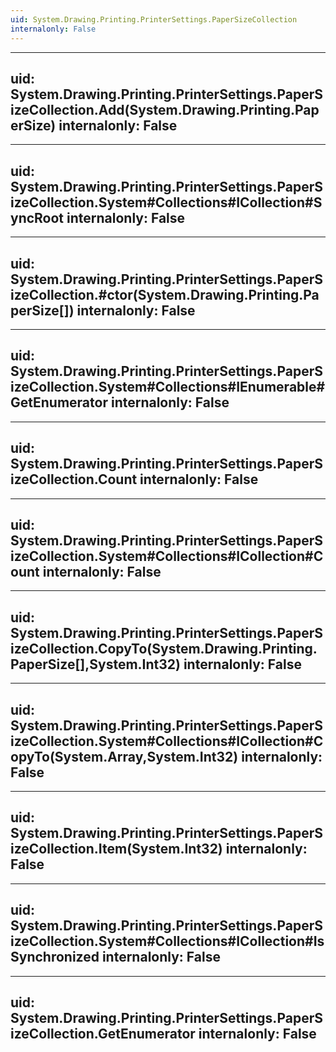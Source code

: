 ```yaml
---
uid: System.Drawing.Printing.PrinterSettings.PaperSizeCollection
internalonly: False
---
```


---
uid: System.Drawing.Printing.PrinterSettings.PaperSizeCollection.Add(System.Drawing.Printing.PaperSize)
internalonly: False
---

---
uid: System.Drawing.Printing.PrinterSettings.PaperSizeCollection.System#Collections#ICollection#SyncRoot
internalonly: False
---

---
uid: System.Drawing.Printing.PrinterSettings.PaperSizeCollection.#ctor(System.Drawing.Printing.PaperSize[])
internalonly: False
---

---
uid: System.Drawing.Printing.PrinterSettings.PaperSizeCollection.System#Collections#IEnumerable#GetEnumerator
internalonly: False
---

---
uid: System.Drawing.Printing.PrinterSettings.PaperSizeCollection.Count
internalonly: False
---

---
uid: System.Drawing.Printing.PrinterSettings.PaperSizeCollection.System#Collections#ICollection#Count
internalonly: False
---

---
uid: System.Drawing.Printing.PrinterSettings.PaperSizeCollection.CopyTo(System.Drawing.Printing.PaperSize[],System.Int32)
internalonly: False
---

---
uid: System.Drawing.Printing.PrinterSettings.PaperSizeCollection.System#Collections#ICollection#CopyTo(System.Array,System.Int32)
internalonly: False
---

---
uid: System.Drawing.Printing.PrinterSettings.PaperSizeCollection.Item(System.Int32)
internalonly: False
---

---
uid: System.Drawing.Printing.PrinterSettings.PaperSizeCollection.System#Collections#ICollection#IsSynchronized
internalonly: False
---

---
uid: System.Drawing.Printing.PrinterSettings.PaperSizeCollection.GetEnumerator
internalonly: False
---
